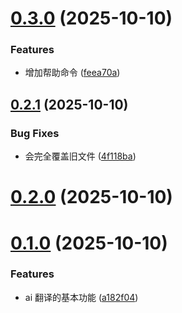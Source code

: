 # [0.3.0](https://github.com/pfzhengd/ai-translate/compare/v0.2.1...v0.3.0) (2025-10-10)


### Features

* 增加帮助命令 ([feea70a](https://github.com/pfzhengd/ai-translate/commit/feea70ab4f2e1a5396b0796c1054d31b6599bf2e))



## [0.2.1](https://github.com/pfzhengd/ai-translate/compare/v0.2.0...v0.2.1) (2025-10-10)


### Bug Fixes

* 会完全覆盖旧文件 ([4f118ba](https://github.com/pfzhengd/ai-translate/commit/4f118ba75aeeffdc156e061ce52534b0d0bd04ce))



# [0.2.0](https://github.com/pfzhengd/ai-translate/compare/v0.1.0...v0.2.0) (2025-10-10)



# [0.1.0](https://github.com/pfzhengd/ai-translate/compare/a182f048a452007fc60e973cee403a0e4b2c208d...v0.1.0) (2025-10-10)


### Features

* ai 翻译的基本功能 ([a182f04](https://github.com/pfzhengd/ai-translate/commit/a182f048a452007fc60e973cee403a0e4b2c208d))




